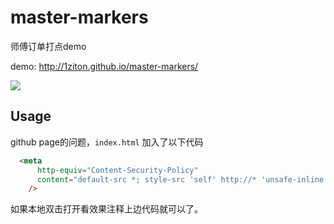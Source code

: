 # master-markers
师傅订单打点demo

demo: http://1ziton.github.io/master-markers/


![](http://ww1.sinaimg.cn/large/940e68eegy1g82bw08q4kg20im0qbb2c.gif)

## Usage

github page的问题，`index.html` 加入了以下代码

```html
  <meta
      http-equiv="Content-Security-Policy"
      content="default-src *; style-src 'self' http://* 'unsafe-inline'; script-src 'self' http://* 'unsafe-inline' 'unsafe-eval'"
    />
```

如果本地双击打开看效果注释上边代码就可以了。

